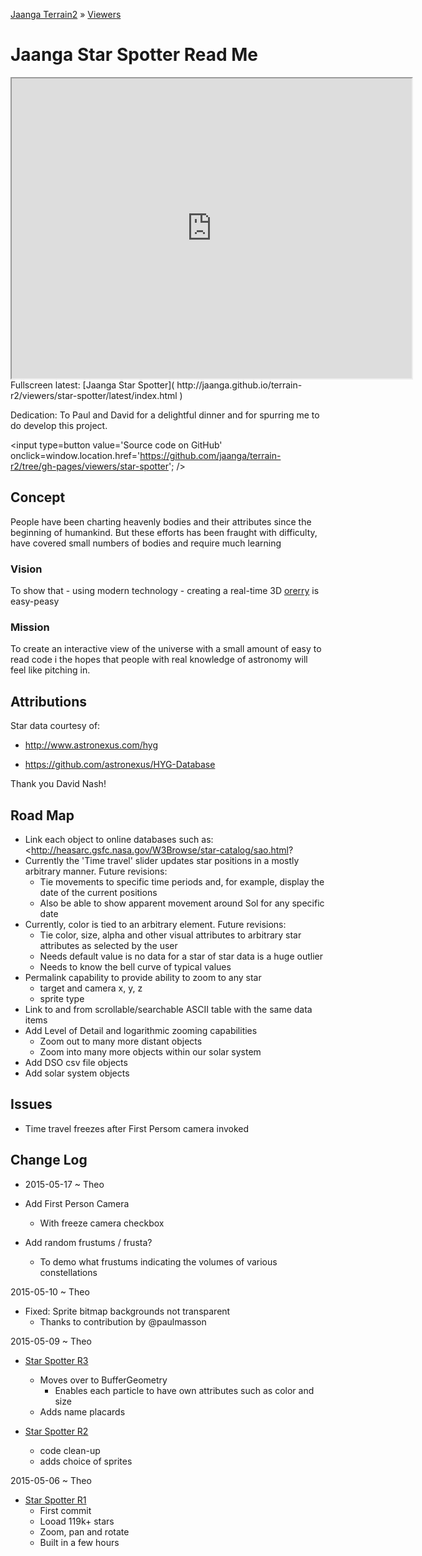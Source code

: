 [Jaanga Terrain2]( http://jaanga.github.io/terrain-r2/index.html ) &raquo; [Viewers]( http://jaanga.github.io/terrain-r2/viewers/index.html )

Jaanga Star Spotter Read Me
===
 
<span style=display:none; >[View as web page]( http://jaanga.github.io/terrain-r2/viewers/star-spotter/index.html "view the files as apps." ) </span>  

<iframe src=http://jaanga.github.io/terrain-r2/viewers/star-spotter/latest/index.html width=640 height=480 ></iframe>  
Fullscreen latest: [Jaanga Star Spotter]( http://jaanga.github.io/terrain-r2/viewers/star-spotter/latest/index.html )

Dedication: To Paul and David for a delightful dinner and for spurring me to do develop this project.

<input type=button value='Source code on GitHub' onclick=window.location.href='https://github.com/jaanga/terrain-r2/tree/gh-pages/viewers/star-spotter'; />

## Concept

People have been charting heavenly bodies and their attributes since the beginning of humankind. 
But these efforts has been fraught with difficulty, have covered small numbers of bodies and require much learning

### Vision

To show that - using modern technology - creating a real-time 3D [orerry]( http://en.wikipedia.org/wiki/Orrery ) is easy-peasy

### Mission

To create an interactive view of the universe with a small amount of easy to read code i the hopes that people with real knowledge of astronomy will feel like pitching in.  


## Attributions

Star data courtesy of:

* <http://www.astronexus.com/hyg>

* <https://github.com/astronexus/HYG-Database>

Thank you David Nash!

## Road Map

* Link each object to online databases such as: <http://heasarc.gsfc.nasa.gov/W3Browse/star-catalog/sao.html?
* Currently the 'Time travel' slider updates star positions in a mostly arbitrary manner. Future revisions:
	* Tie movements to specific time periods and, for example, display the date of the current positions
	* Also be able to show apparent movement around Sol for any specific date
* Currently, color is tied to an arbitrary element. Future revisions:
	* Tie color, size, alpha and other visual attributes to arbitrary star attributes as selected by the user
	* Needs default value is no data for a star of star data is a huge outlier
	* Needs to know the bell curve of typical values
* Permalink capability to provide ability to zoom to any star
	* target and camera x, y, z
	* sprite type
* Link to and from scrollable/searchable ASCII table with the same data items
* Add Level of Detail and logarithmic zooming capabilities
	* Zoom out to many more distant objects
	* Zoom into many more objects within our solar system 
* Add DSO csv file objects
* Add solar system objects


## Issues

* Time travel freezes after First Persom camera invoked

## Change Log

* 2015-05-17 ~ Theo

* Add First Person Camera
	* With freeze camera checkbox
* Add random frustums / frusta?
	* To demo what frustums indicating the volumes of various constellations


2015-05-10 ~ Theo

* Fixed: Sprite bitmap backgrounds not transparent
	* Thanks to contribution by @paulmasson


2015-05-09 ~ Theo

* [Star Spotter R3]( http://jaanga.github.io/cookbook/star-spotter/r3/star-spotter-r3.html )
	* Moves over to BufferGeometry
		* Enables each particle to have own attributes such as color and size
	* Adds name placards

* [Star Spotter R2]( http://jaanga.github.io/cookbook/star-spotter/r2/star-spotter-r2.html )
	* code clean-up
	* adds choice of sprites


2015-05-06 ~ Theo

* [Star Spotter R1]( http://jaanga.github.io/cookbook/star-spotter/r1/star-spotter.html )
	* First commit
	* Looad 119k+ stars
	* Zoom, pan and rotate
	* Built in a few hours